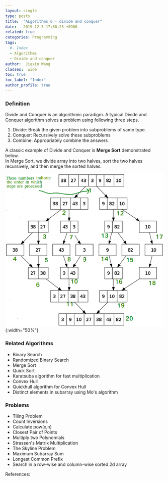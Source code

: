 ```yaml
---
layout: single
type: posts
title:  "ALgorithms 6 - divide and conquer"
date:   2019-12-3 17:00:25 +0900
related: true
categories: Programming
tags:
  #- Index
  - Algorithms
  - Divide and conquer
author:  Jiexin Wang
classes:  wide
toc: true
toc_label: "Index"
author_profile: true
---
```


### Definition

Divide and Conquer is an algorithmic paradigm. A typical Divide and Conquer algorithm solves a problem using following three steps.

1. Divide: Break the given problem into subproblems of same type.
2. Conquer: Recursively solve these subproblems
3. Combine: Appropriately combine the answers

A classic example of Divide and Conquer is **Merge Sort** demonstrated below.  
In Merge Sort, we divide array into two halves, sort the two halves recursively, and then merge the sorted halves.  

![](/assets/images/dnc.png){:width="50%"}

### Related Algorithms  

- Binary Search
- Randomized Binary Search
- Merge Sort
- Quick Sort
- Karatsuba algorithm for fast multiplication
- Convex Hull
- Quickhull algorithm for Convex Hull
- Distinct elements in subarray using Mo's algorithm

### Problems

- Tiling Problem
- Count Inversions
- Calculate pow(x,n)
- Closest Pair of Points
- Multiply two Polynomials
- Strassen's Matrix Multiplication
- The Skyline Problem
- Maximum Subarray Sum
- Longest Common Prefix
- Search in a row-wise and column-wise sorted 2d array


References:  
